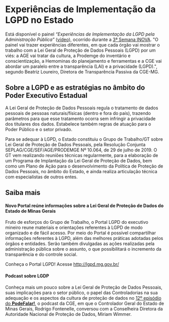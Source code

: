 # Experiências de Implementação da LGPD no Estado

Está disponível o painel _“Experiências de Implementação da LGPD pela Administração Pública”_ ([vídeo](https://www.youtube.com/watch?v=dmM0sVWxTLQ&feature=youtu.be)), ocorrido durante a [3ª Semana INOVA](https://www.inova.mg.gov.br/). "O painel vai trazer experiências diferentes, em que cada órgão vai mostrar o trabalho com a Lei Geral de Proteção de Dados Pessoais (LGPD) por um viés: a AGE vai tratar da cultura, a Prodemge do inventário e conscientização, a Hemominas do planejamento e ferramentas e a CGE vai abordar um paralelo entre a transparência (LAI) e a privacidade (LGPD).", segundo Beatriz Loureiro, Diretora de Transparência Passiva da CGE-MG. 

## Sobre a LGPD e as estratégias no âmbito do Poder Executivo Estadual

A Lei Geral de Proteção de Dados Pessoais regula o tratamento de dados pessoais de pessoas naturais/físicas (dentro e fora do país), trazendo parâmetros para que esse tratamento ocorra sem infringir a privacidade dos titulares dos dados. Estabelece também regras de atuação para o Poder Público e o setor privado. 
 
Para se adequar à LGPD, o Estado constituiu o Grupo de Trabalho/GT sobre Lei Geral de Proteção de Dados Pessoais, pela Resolução Conjunta SEPLAG/CGE/SEF/AGE/PRODEMGE Nº 10.064, de 29 de julho de 2019. O GT vem realizando reuniões técnicas regularmente, para a elaboração de um Programa de Implantação da Lei Geral de Proteção de Dados, bem como um Plano de Ação para o desenvolvimento da Política de Proteção de Dados Pessoais, no âmbito do Estado, e ainda realiza articulação técnica com especialistas de outros entes.

## Saiba mais

#### Novo Portal reúne informações sobre a Lei Geral de Proteção de Dados do Estado de Minas Gerais

Fruto de esforços do Grupo de Trabalho, o Portal LGPD do executivo mineiro reune materiais e orientações referentes à LGPD de modo organizado e de fácil acesso. Por meio do Portal é possível compartilhar informações referentes à LGPD, além das melhores práticas adotadas pelos órgãos e entidades. Serão também divulgadas as ações realizadas pela administração pública sobre o assunto, o que possibilitará o incremento da transparência e do controle social.

Conheça o Portal LGPD! Acesse http://lgpd.mg.gov.br/

#### Podcast sobre LGDP

Conheça mais um pouco sobre a Lei Geral de Proteção de Dados Pessoais, suas implicações para o setor público, o papel das Controladorias na sua adequação e os aspectos da cultura de proteção de dados no [12º episódio do **PodeFalar!**](https://www.youtube.com/watch?v=Cc5BMqIihxA), o podcast da CGE, em que o Controlador Geral do Estado de Minas Gerais, Rodrigo Fontenelle, conversou com a Conselheira Diretora da Autoridade Nacional de Proteção de Dados, Miriam Wimmer.
